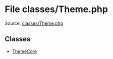 File classes/Theme.php
=========

Source: [classes/Theme.php](https://github.com/PrestaShop/PrestaShop/blob/1.6.0.7/classes/Theme.php)


Classes
-------

* [ThemeCore](class.ThemeCore.md)

